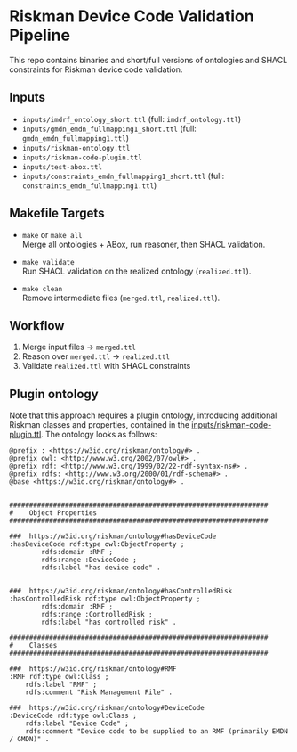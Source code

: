 # Riskman Device Code Validation Pipeline

This repo contains binaries and short/full versions of ontologies and SHACL constraints for Riskman device code validation.

## Inputs

- `inputs/imdrf_ontology_short.ttl` (full: `imdrf_ontology.ttl`)  
- `inputs/gmdn_emdn_fullmapping1_short.ttl` (full: `gmdn_emdn_fullmapping1.ttl`)  
- `inputs/riskman-ontology.ttl`  
- `inputs/riskman-code-plugin.ttl`  
- `inputs/test-abox.ttl`  
- `inputs/constraints_emdn_fullmapping1_short.ttl` (full: `constraints_emdn_fullmapping1.ttl`)  

## Makefile Targets

- `make` or `make all`  
  Merge all ontologies + ABox, run reasoner, then SHACL validation.

- `make validate`  
  Run SHACL validation on the realized ontology (`realized.ttl`).

- `make clean`  
  Remove intermediate files (`merged.ttl`, `realized.ttl`).

## Workflow

1. Merge input files → `merged.ttl`  
2. Reason over `merged.ttl` → `realized.ttl`  
3. Validate `realized.ttl` with SHACL constraints  

## Plugin ontology
Note that this approach requires a plugin ontology, introducing additional Riskman classes and properties, contained in the [inputs/riskman-code-plugin.ttl](inputs/riskman-code-plugin.ttl). The ontology looks as follows:

```
@prefix : <https://w3id.org/riskman/ontology#> .
@prefix owl: <http://www.w3.org/2002/07/owl#> .
@prefix rdf: <http://www.w3.org/1999/02/22-rdf-syntax-ns#> .
@prefix rdfs: <http://www.w3.org/2000/01/rdf-schema#> .
@base <https://w3id.org/riskman/ontology#> .
                              

#################################################################
#    Object Properties
#################################################################

###  https://w3id.org/riskman/ontology#hasDeviceCode
:hasDeviceCode rdf:type owl:ObjectProperty ;
        rdfs:domain :RMF ;
        rdfs:range :DeviceCode ;
        rdfs:label "has device code" .


###  https://w3id.org/riskman/ontology#hasControlledRisk
:hasControlledRisk rdf:type owl:ObjectProperty ;
        rdfs:domain :RMF ;
        rdfs:range :ControlledRisk ;
        rdfs:label "has controlled risk" .

#################################################################
#    Classes
#################################################################

###  https://w3id.org/riskman/ontology#RMF
:RMF rdf:type owl:Class ;
    rdfs:label "RMF" ;
    rdfs:comment "Risk Management File" .

###  https://w3id.org/riskman/ontology#DeviceCode
:DeviceCode rdf:type owl:Class ;
    rdfs:label "Device Code" ;
    rdfs:comment "Device code to be supplied to an RMF (primarily EMDN / GMDN)" .

```